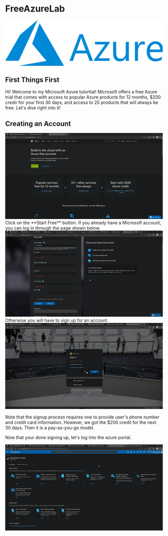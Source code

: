 # FreeAzureLab

<p align="center">
  <img src="https://raw.githubusercontent.com/Oatmello/Markdowns/main/AD-Aure-Images/azure.png" />
</p>

## First Things First
Hi! Welcome to my Microsoft Azure tutortial! Microsoft offers a free Azure trial that comes with access to popular Azure products for 12 months, $200 credir for your first 30 days, and access to 25 products that will always be free. Let's dive right into it!

## Creating an Account

<img src="https://raw.githubusercontent.com/Oatmello/Markdowns/main/AD-Aure-Images/2023-02-01%2013_32_14-Create%20Your%20Azure%20Free%20Account%20Today%20_%20Microsoft%20Azure%20and%202%20more%20pages%20-%20Person.png" />
<br>
Click on the **Start Free** button. If you already have a Microsoft account, you can log in through the page shown below.  

<br/>
<img src="https://raw.githubusercontent.com/Oatmello/Markdowns/main/AD-Aure-Images/azure2.png" />
<br>
Otherwise you will have to sign up for an account.  

<br>
<img src="https://raw.githubusercontent.com/Oatmello/Markdowns/main/AD-Aure-Images/azure3.png" />

Note that the signup process requires one to provide user's phone number and credit card information. However, we got the $200 credit for the next 30 days. Then it is a pay-as-you-go model. 

Now that your done signing up, let's log into the azure portal. 

<!--azure4--><img src="https://raw.githubusercontent.com/Oatmello/Markdowns/main/AD-Aure-Images/azure4.png" />


<!--azure4--><img src="" />


<!--azure4--><img src="" />


<!--azure4--><img src="" />

<!--azure4--><img src="" />


<!--azure4--><img src="" />


<!--azure4--><img src="" />


<!--azure4--><img src="" />

